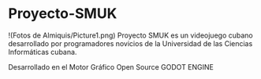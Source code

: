 # Proyecto-SMUK

!(Fotos de Almiquis/Picture1.png)
Proyecto SMUK es un videojuego cubano desarrollado por programadores novicios de la Universidad de las Ciencias Informáticas cubana.

Desarrollado en el Motor Gráfico Open Source GODOT ENGINE
